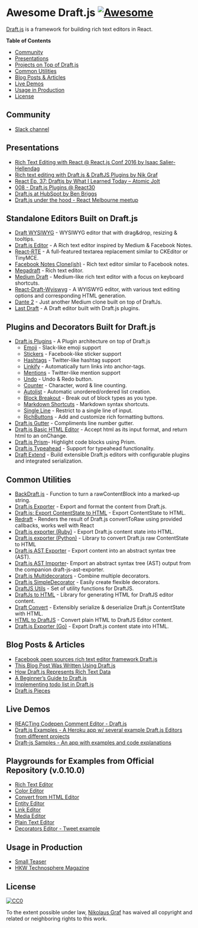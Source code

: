 # Awesome Draft.js [![Awesome](https://cdn.rawgit.com/sindresorhus/awesome/d7305f38d29fed78fa85652e3a63e154dd8e8829/media/badge.svg)](https://github.com/sindresorhus/awesome)

[Draft.js](https://facebook.github.io/draft-js/) is a framework for building rich text editors in React.

**Table of Contents**

- [Community](https://github.com/nikgraf/awesome-draft-js#community)
- [Presentations](https://github.com/nikgraf/awesome-draft-js#presentations)
- [Projects on Top of Draft.js](https://github.com/nikgraf/awesome-draft-js#projects-on-top-of-draftjs)
- [Common Utilities](https://github.com/nikgraf/awesome-draft-js#common-utilities)
- [Blog Posts & Articles](https://github.com/nikgraf/awesome-draft-js#blog-posts--articles)
- [Live Demos](https://github.com/nikgraf/awesome-draft-js#live-demos)
- [Usage in Production](https://github.com/nikgraf/awesome-draft-js#usage-in-production)
- [License](https://github.com/nikgraf/awesome-draft-js#license)

## Community

* [Slack channel](https://draftjs.herokuapp.com/)

## Presentations
* [Rich Text Editing with React @ React.js Conf 2016 by Isaac Salier-Hellendag ](https://www.youtube.com/watch?v=feUYwoLhE_4)
* [Rich text editing with Draft.js & DraftJS Plugins by Nik Graf](https://www.youtube.com/watch?v=gxNuHZXZMgs)
* [React Ep. 37: Draftjs by What I Learned Today – Atomic Jolt](https://www.youtube.com/watch?v=0k9suXgCtTA)
* [008 - Draft.js Plugins @ React30](https://www.youtube.com/watch?v=w-PqnpMizcQ)
* [Draft.js at HubSpot by Ben Briggs](http://product.hubspot.com/blog/tech-talk-at-night-react-meetup)
* [Draft.js under the hood - React Melbourne meetup](https://www.youtube.com/watch?feature=player_embedded&v=vOZAO3jFSHI)

## Standalone Editors Built on Draft.js

* [Draft WYSIWYG](https://github.com/bkniffler/draft-wysiwyg) - WYSIWYG editor that with drag&drop, resizing & tooltips.
* [Draft.js Editor](https://github.com/AlastairTaft/draft-js-editor/) - A Rich text editor inspired by Medium & Facebook Notes.
* [React-RTE](https://github.com/sstur/react-rte/) - A full-featured textarea replacement similar to CKEditor or TinyMCE.
* [Facebook Notes Clone(ish)](https://github.com/andrewcoelho/react-text-editor) - Rich text editor similar to Facebook notes.
* [Megadraft](https://github.com/globocom/megadraft) - Rich text editor.
* [Medium Draft](https://github.com/brijeshb42/medium-draft) - Medium-like rich text editor with a focus on keyboard shortcuts.
* [React-Draft-Wyiswyg](https://github.com/jpuri/react-draft-wysiwyg.git) - A WYISWYG editor, with various text editing options and corresponding HTML generation.
* [Dante 2](https://github.com/michelson/dante2) - Just another Medium clone built on top of DraftJs.
* [Last Draft](https://github.com/vacenz/last-draft) - A Draft editor built with Draft.js plugins.

## Plugins and Decorators Built for Draft.js

* [Draft.js Plugins](https://github.com/draft-js-plugins/draft-js-plugins) - A Plugin architecture on top of Draft.js
  - [Emoji](https://www.draft-js-plugins.com/plugin/emoji) - Slack-like emoji support
  - [Stickers](https://www.draft-js-plugins.com/plugin/sticker) - Facebook-like sticker support
  - [Hashtags](https://www.draft-js-plugins.com/plugin/hashtag) - Twitter-like hashtag support
  - [Linkify](https://www.draft-js-plugins.com/plugin/linkify) - Automatically turn links into anchor-tags.
  - [Mentions](https://www.draft-js-plugins.com/plugin/mention) - Twitter-like mention support
  - [Undo](https://www.draft-js-plugins.com/plugin/undo) - Undo & Redo button.
  - [Counter](https://www.draft-js-plugins.com/plugin/counter) - Character, word & line counting.
  - [Autolist](https://github.com/icelab/draft-js-autolist-plugin) - Automatic unordered/ordered list creation.
  - [Block Breakout](https://github.com/icelab/draft-js-block-breakout-plugin) - Break out of block types as you type.
  - [Markdown Shortcuts](https://github.com/ngs/draft-js-markdown-shortcuts-plugin/) - Markdown syntax shortcuts.
  - [Single Line](https://github.com/icelab/draft-js-single-line-plugin) - Restrict to a single line of input.
  - [RichButtons](https://github.com/jasonphillips/draft-js-richbuttons-plugin) - Add and customize rich formatting buttons.
* [Draft.js Gutter](https://github.com/yepnamesjames/draft-js-gutter) - Compliments line number gutter.
* [Draft.js Basic HTML Editor](https://github.com/dburrows/draft-js-basic-html-editor) - Accept html as its input format, and return html to an onChange.
* [Draft.js Prism](https://github.com/SamyPesse/draftjs-prism)- Highlight code blocks using Prism.
* [Draft.js Typeahead](https://github.com/dooly-ai/draft-js-typeahead) - Support for typeahead functionality.
* [Draft Extend](https://github.com/HubSpot/draft-extend) - Build extensible Draft.js editors with configurable plugins and integrated serialization.

## Common Utilities

* [BackDraft.js](https://github.com/evanc/backdraft-js) - Function to turn a rawContentBlock into a marked-up string.
* [Draft.js Exporter](https://github.com/rkpasia/draft-js-exporter) - Export and format the content from Draft.js.
* [Draft.js: Export ContentState to HTML](https://github.com/sstur/draft-js-export-html) - Export ContentState to HTML.
* [Redraft](https://github.com/lokiuz/redraft) - Renders the result of Draft.js convertToRaw using provided callbacks, works well with React
* [Draft.js exporter (Ruby)](https://github.com/ignitionworks/draftjs_exporter) - Export Draft.js content state into HTML.
* [Draft.js exporter (Python)](https://github.com/springload/draftjs_exporter) - Library to convert Draft.js raw ContentState to HTML
* [Draft.js AST Exporter](https://github.com/icelab/draft-js-ast-exporter) - Export content into an abstract syntax tree (AST).
* [Draft.js AST Importer](https://github.com/icelab/draft-js-ast-importer)- Emport an abstract syntax tree (AST) output from the companion draft-js-ast-exporter.
* [Draft.js Multidecorators](https://github.com/SamyPesse/draftjs-multidecorators) - Combine multiple decorators.
* [Draft.js SimpleDecorator](https://github.com/Soreine/draft-js-simpledecorator) - Easily create flexible decorators.
* [DraftJS Utils](https://github.com/jpuri/draftjs-utils.git) - Set of utility functions for DraftJS.
* [DraftJs to HTML](https://github.com/jpuri/draftjs-to-html.git) - Library for generating HTML for DraftJS editor content.
* [Draft Convert](https://github.com/HubSpot/draft-convert) - Extensibly serialize & deserialize Draft.js ContentState with HTML.
* [HTML to DraftJS](https://github.com/jpuri/html-to-draftjs) - Convert plain HTML to DraftJS Editor content.
* [Draft.js Exporter (Go)](https://github.com/ejilay/draftjs) - Export Draft.js content state into HTML.

## Blog Posts & Articles

* [Facebook open sources rich text editor framework Draft.js](https://code.facebook.com/posts/1684092755205505/facebook-open-sources-rich-text-editor-framework-draft-js/)
* [This Blog Post Was Written Using Draft.js](https://dev.to/ben/this-blog-post-was-written-using-draftjs)
* [How Draft.js Represents Rich Text Data](https://medium.com/@rajaraodv/how-draft-js-represents-rich-text-data-eeabb5f25cf2#.7gd8psdvi)
* [A Beginner’s Guide to Draft.js](https://medium.com/@adrianli/a-beginner-s-guide-to-draft-js-d1823f58d8cc#.uufeulpl5)
* [Implementing todo list in Draft.js](http://bitwiser.in/2016/08/31/implementing-todo-list-in-draft-js.html)
* [Draft.js Pieces](https://cannibalcoder.com/2016/12/02/draft-js-pieces/)

## Live Demos

* [REACTing Codepen Comment Editor - Draft.js](http://codepen.io/rkpasia/full/jqbrpq)
* [Draft.js Examples - A Heroku app w/ several example Draft.js Editors from different projects](http://draftjs-examples.herokuapp.com/)
* [Draft-js Samples - An app with examples and code explanations](https://github.com/Mair/react-meetup-draftjs)

## Playgrounds for Examples from Official Repository (v.0.10.0)
* [Rich Text Editor](http://codepen.io/Kiwka/pen/YNYvyG)
* [Color Editor](http://codepen.io/Kiwka/pen/oBpVve)
* [Convert from HTML Editor](http://codepen.io/Kiwka/pen/YNYgWa)
* [Entity Editor](http://codepen.io/Kiwka/pen/wgpOoZ)
* [Link Editor](http://codepen.io/Kiwka/pen/ZLvPeO)
* [Media Editor](http://codepen.io/Kiwka/pen/rjpRzj)
* [Plain Text Editor](http://codepen.io/Kiwka/pen/jyYJzb)
* [Decorators Editor - Tweet example](http://codepen.io/Kiwka/pen/KaZERV)

## Usage in Production
* [Small Teaser](https://www.smallteaser.com/articles/write)
* [HKW Technosphere Magazine](http://technosphere-magazine.hkw.de/)

## License

[![CC0](http://mirrors.creativecommons.org/presskit/buttons/88x31/svg/cc-zero.svg)](https://creativecommons.org/publicdomain/zero/1.0/)

To the extent possible under law, [Nikolaus Graf](https://github.com/nikgraf/) has waived all copyright and related or neighboring rights to this work.
